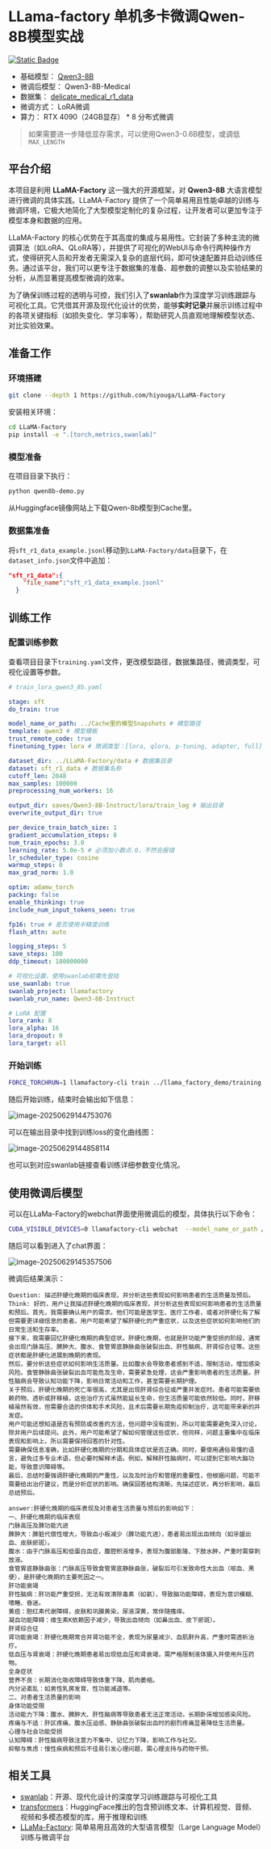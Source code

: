 # LLama-factory 单机多卡微调Qwen-8B模型实战

[![Static Badge](https://img.shields.io/badge/Visualize%20in%20-swanlab-brightgreen)](https://swanlab.cn/@bsjiaoao/Qwen3-8B_finetuned_lmfy_sft/runs/b192me996kdovyabh1o22)

- 基础模型： [Qwen3-8B](https://huggingface.co/Qwen/Qwen3-8B)
- 微调后模型： Qwen3-8B-Medical
- 数据集： [delicate_medical_r1_data](https://modelscope.cn/datasets/krisfu/delicate_medical_r1_data)
- 微调方式： LoRA微调
- 算力： RTX 4090（24GB显存） * 8 分布式微调

> 如果需要进一步降低显存需求，可以使用Qwen3-0.6B模型，或调低`MAX_LENGTH`



## 平台介绍

本项目是利用 **LLaMA-Factory** 这一强大的开源框架，对 **Qwen3-8B** 大语言模型进行微调的具体实践。LLaMA-Factory 提供了一个简单易用且性能卓越的训练与微调环境，它极大地简化了大型模型定制化的复杂过程，让开发者可以更加专注于模型本身和数据的应用。

LLaMA-Factory 的核心优势在于其高度的集成与易用性。它封装了多种主流的微调算法（如LoRA、QLoRA等），并提供了可视化的WebUI与命令行两种操作方式，使得研究人员和开发者无需深入复杂的底层代码，即可快速配置并启动训练任务。通过该平台，我们可以更专注于数据集的准备、超参数的调整以及实验结果的分析，从而显著提高模型微调的效率。

为了确保训练过程的透明与可控，我们引入了**swanlab**作为深度学习训练跟踪与可视化工具。它凭借其开源及现代化设计的优势，能够**实时记录**并展示训练过程中的各项关键指标（如损失变化、学习率等），帮助研究人员直观地理解模型状态、对比实验效果。

## 准备工作

### 环境搭建

```bash
git clone --depth 1 https://github.com/hiyouga/LLaMA-Factory
```

安装相关环境：

```bash
cd LLaMA-Factory
pip install -e ".[torch,metrics,swanlab]"
```

### 模型准备

在项目目录下执行：

```bash
python qwen8b-demo.py
```

从Huggingface镜像网站上下载Qwen-8b模型到Cache里。

### 数据集准备

将`sft_r1_data_example.jsonl`移动到`LLaMA-Factory/data`目录下，在`dataset_info.json`文件中追加：

```json
"sft_r1_data":{
    "file_name":"sft_r1_data_example.jsonl"
  }
```

## 训练工作

### 配置训练参数

查看项目目录下`training.yaml`文件，更改模型路径，数据集路径，微调类型，可视化设置等参数。

```yaml
# train_lora_qwen3_8b.yaml

stage: sft
do_train: true

model_name_or_path: ../Cache里的模型Snapshots # 模型路径
template: qwen3 # 模型模板
trust_remote_code: true
finetuning_type: lora # 微调类型：[lora, qlora, p-tuning, adapter, full]

dataset_dir: ../LLaMA-Factory/data # 数据集目录
dataset: sft_r1_data # 数据集名称
cutoff_len: 2048
max_samples: 100000
preprocessing_num_workers: 16

output_dir: saves/Qwen3-8B-Instruct/lora/train_log # 输出目录
overwrite_output_dir: true

per_device_train_batch_size: 1
gradient_accumulation_steps: 8
num_train_epochs: 3.0
learning_rate: 5.0e-5 # 必须加小数点.0，不然会报错
lr_scheduler_type: cosine
warmup_steps: 0
max_grad_norm: 1.0

optim: adamw_torch
packing: false
enable_thinking: true
include_num_input_tokens_seen: true

fp16: true # 是否使用半精度训练
flash_attn: auto

logging_steps: 5
save_steps: 100
ddp_timeout: 180000000

# 可视化设置，使用swanlab前需先登陆
use_swanlab: true
swanlab_project: llamafactory
swanlab_run_name: Qwen3-8B-Instruct

# LoRA 配置
lora_rank: 8
lora_alpha: 16
lora_dropout: 0
lora_target: all
```

### 开始训练

```bash
FORCE_TORCHRUN=1 llamafactory-cli train ../llama_factory_demo/training.yaml # 配置为training.yaml路径
```

随后开始训练，结束时会输出如下信息：

![image-20250629144753076](./image/image-20250629144753076.png)

可以在输出目录中找到训练loss的变化曲线图：

![image-20250629144858114](./image/image-20250629144858114.png)

也可以到对应swanlab链接查看训练详细参数变化情况。

## 使用微调后模型

可以在LLaMa-Factory的webchat界面使用微调后的模型，具体执行以下命令：

```bash
CUDA_VISIBLE_DEVICES=0 llamafactory-cli webchat  --model_name_or_path /home/user/.cache/huggingface/hub/models--Qwen--Qwen3-8B/snapshots/...模型路径   --adapter_name_or_path /home/user/saves/Qwen3-4B-Instruct/lora/...训练阶段的输出路径  --template qwen  --finetuning_type lora
```

随后可以看到进入了chat界面：

![image-20250629145357506](./image/image-20250629145357506.png)

微调后结果演示：

```
Question: 描述肝硬化晚期的临床表现，并分析这些表现如何影响患者的生活质量及预后。
Think: 好的，用户让我描述肝硬化晚期的临床表现，并分析这些表现如何影响患者的生活质量和预后。首先，我需要确认用户的需求。他们可能是医学生、医疗工作者，或者对肝硬化有了解但需要更详细信息的患者。用户可能希望了解肝硬化的严重症状，以及这些症状如何影响他们的日常生活和生存率。
接下来，我需要回忆肝硬化晚期的典型症状。肝硬化晚期，也就是肝功能严重受损的阶段，通常会出现门脉高压、脾肿大、腹水、食管胃底静脉曲张破裂出血、肝性脑病、肝肾综合征等。这些症状都是肝硬化进展到晚期的表现。
然后，要分析这些症状如何影响生活质量。比如腹水会导致患者感到不适，限制活动，增加感染风险。食管静脉曲张破裂出血可能危及生命，需要紧急处理，这会严重影响患者的生活质量。肝性脑病会导致认知功能下降，影响日常活动和工作，甚至需要长期护理。
关于预后，肝硬化晚期的死亡率很高，尤其是出现肝肾综合征或严重并发症时。患者可能需要依赖药物、透析或肝移植，这些治疗方式虽然能延长生命，但生活质量可能依然较低。同时，肝移植虽然有效，但需要合适的供体和手术风险，且术后需要长期免疫抑制治疗，这可能带来新的并发症。
用户可能还想知道是否有预防或改善的方法，但问题中没有提到，所以可能需要避免深入讨论，除非用户后续提问。此外，用户可能希望了解如何管理这些症状，但同样，问题主要集中在临床表现和影响上，所以需要保持回答的针对性。
需要确保信息准确，比如肝硬化晚期的分期和具体症状是否正确。同时，要使用通俗易懂的语言，避免过多专业术语，但必要时解释术语。例如，解释肝性脑病时，可以提到它影响大脑功能，导致意识障碍等。
最后，总结时要强调肝硬化晚期的严重性，以及及时治疗和管理的重要性，但根据问题，可能不需要给出治疗建议，而是分析症状的影响。确保回答结构清晰，先描述症状，再分析影响，最后总结预后。

answer:肝硬化晚期的临床表现及对患者生活质量与预后的影响如下：
一、肝硬化晚期的临床表现
门脉高压及脾功能亢进
脾肿大：脾脏代偿性增大，导致血小板减少（脾功能亢进），患者易出现出血倾向（如牙龈出血、皮肤瘀斑）。
腹水：由于门脉高压和低蛋白血症，腹腔积液增多，表现为腹部膨隆、下肢水肿，严重时需穿刺放液。
食管胃底静脉曲张：门脉高压导致食管胃底静脉曲张，破裂后可引发致命性大出血（呕血、黑便），是肝硬化晚期的主要死因之一。
肝功能衰竭
肝性脑病：肝功能严重受损，无法有效清除毒素（如氨），导致脑功能障碍，表现为意识模糊、嗜睡、昏迷。
黄疸：胆红素代谢障碍，皮肤和巩膜黄染，尿液深黄，常伴随瘙痒。
凝血功能障碍：维生素K依赖因子减少，导致出血倾向（如鼻出血、皮下瘀斑）。
肝肾综合征
肾功能衰竭：肝硬化晚期常合并肾功能不全，表现为尿量减少、血肌酐升高，严重时需透析治疗。
低血压与肾衰竭：肝硬化晚期患者易出现低血压和肾衰竭，需严格限制液体摄入并使用升压药物。
全身症状
营养不良：长期消化吸收障碍导致体重下降、肌肉萎缩。
内分泌紊乱：如男性乳房发育、性功能减退等。
二、对患者生活质量的影响
身体功能受限
活动能力下降：腹水、脾肿大、肝性脑病等导致患者无法正常活动，长期卧床增加感染风险。
疼痛与不适：肝区疼痛、腹水压迫感、静脉曲张破裂出血时的剧烈疼痛显著降低生活质量。
心理与社会功能受损
认知障碍：肝性脑病导致注意力不集中、记忆力下降，影响工作与社交。
抑郁与焦虑：慢性疾病和预后不佳易引发心理问题，需心理支持与药物干预。

```

## 相关工具

- [swanlab](https://github.com/SwanHubX/SwanLab)：开源、现代化设计的深度学习训练跟踪与可视化工具
- [transformers](https://github.com/huggingface/transformers)：HuggingFace推出的包含预训练文本、计算机视觉、音频、视频和多模态模型的库，用于推理和训练
- [LLaMa-Factory](https://llamafactory.readthedocs.io/zh-cn/latest/index.html): 简单易用且高效的大型语言模型（Large Language Model）训练与微调平台